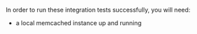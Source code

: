 In order to run these integration tests successfully, you will need:

- a local memcached instance up and running
